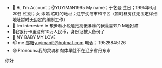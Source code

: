 - 👋 Hi, I’m Account；@YUYIMAN1995 My name；于艺曼 生日；1995年6月29日 性别；女 未婚 临时的地址；辽宁沈阳市和平区（暂时租房住无固定详细地址暂时无固定的编制工作）
- 👀 I’m interested in 散步看小说睡觉高傲暴躁的我最喜欢D  M地狱猫
- 🌱我银行卡里没有10万人民币，身份证被人备份了
- 💞️ MY BABY MY LOVE
- 📫  me 邮箱yuyimani9@hotmail.com 电话； 19528845126 
- 😄 Pronouns:我的灵魂和肉体早就不在辽宁省丹东市
  





















你好 
